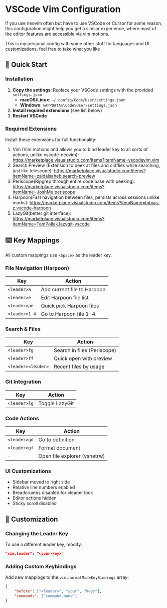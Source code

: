 # VSCode Vim Configuration

If you use neovim often but have to use VSCode or Cursor for some reason, this configuration might help you get a similar experience, where most of the editor features are accessible via vim motions.

This is my personal config with some other stuff for languages and UI customizations, feel free to take what you like

## 🚀 Quick Start

### Installation

1. **Copy the settings**: Replace your VSCode settings with the provided `settings.json`
   - **macOS/Linux**: `~/.config/Code/User/settings.json`
   - **Windows**: `%APPDATA%\Code\User\settings.json`
2. **Install required extensions** (see list below)
3. **Restart VSCode**

### Required Extensions

Install these extensions for full functionality:

1. Vim (Vim motions and allows you to bind leader key to all sorts of actions, unlike vscode-neovim): https://marketplace.visualstudio.com/items?itemName=vscodevim.vim
2. Search Preview (Extension to peek at files and oldflies while searching, just like telescope): https://marketplace.visualstudio.com/items?itemName=zaidalsaheb.search-preview
3. Periscope(Ripgrep through entire code base with peeking): https://marketplace.visualstudio.com/items?itemName=JoshMu.periscope
4. Harpoon(Fast navigation between files, persists across sessions unlike marks): https://marketplace.visualstudio.com/items?itemName=tobias-z.vscode-harpoon
5. LazyGit(better git interface): https://marketplace.visualstudio.com/items?itemName=TomPollak.lazygit-vscode




## ⌨️ Key Mappings

All custom mappings use `<Space>` as the leader key.

### File Navigation (Harpoon)
| Key | Action |
|-----|--------|
| `<leader>a` | Add current file to Harpoon |
| `<leader>e` | Edit Harpoon file list |
| `<leader>pe` | Quick pick Harpoon files |
| `<leader>1-4` | Go to Harpoon file 1-4 |

### Search & Files
| Key | Action |
|-----|--------|
| `<leader>fg` | Search in files (Periscope) |
| `<leader>ff` | Quick open with preview |
| `<leader><leader>` | Recent files by usage |

### Git Integration
| Key | Action |
|-----|--------|
| `<leader>lg` | Toggle LazyGit |

### Code Actions
| Key | Action |
|-----|--------|
| `<leader>gd` | Go to definition |
| `<leader>gf` | Format document |
| `-` | Open file explorer (vsnetrw) |

### UI Customizations
- Sidebar moved to right side
- Relative line numbers enabled
- Breadcrumbs disabled for cleaner look
- Editor actions hidden
- Sticky scroll disabled

## 🔧 Customization

### Changing the Leader Key
To use a different leader key, modify:
```json
"vim.leader": "<your-key>"
```

### Adding Custom Keybindings
Add new mappings to the `vim.normalModeKeyBindings` array:
```json
{
    "before": ["<leader>", "your", "keys"],
    "commands": ["command.name"]
}
```